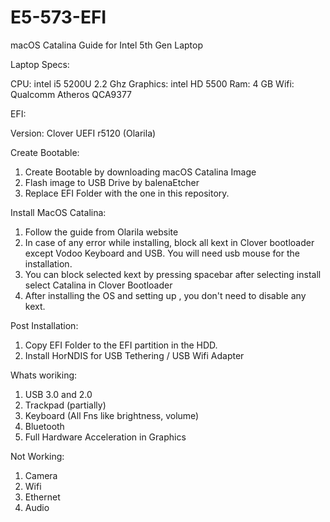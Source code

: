 # E5-573-EFI
macOS Catalina Guide for Intel 5th Gen Laptop

Laptop Specs:

CPU: intel i5 5200U 2.2 Ghz
Graphics: intel HD 5500
Ram: 4 GB
Wifi: Qualcomm Atheros QCA9377


EFI:

Version: Clover UEFI r5120 (Olarila)


Create Bootable:

1. Create Bootable by downloading macOS Catalina Image 
2. Flash image to USB Drive by balenaEtcher
3. Replace EFI Folder with the one in this repository.

Install MacOS Catalina:

1. Follow the guide from Olarila website
2. In case of any error while installing, block all kext in Clover bootloader except Vodoo Keyboard and USB. You will need usb mouse for the installation.
3. You can block selected kext by pressing spacebar after selecting install select Catalina in Clover Bootloader
4. After installing the OS and setting up , you don't need to disable any kext.

Post Installation:

1. Copy EFI Folder to the EFI partition in the HDD.
2. Install HorNDIS for USB Tethering / USB Wifi Adapter


Whats woriking: 

1. USB 3.0 and 2.0
2. Trackpad (partially) 
3. Keyboard (All Fns like brightness, volume)
4. Bluetooth
5. Full Hardware Acceleration in Graphics

Not Working:

1. Camera
2. Wifi
3. Ethernet
4. Audio
